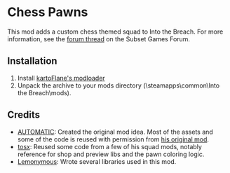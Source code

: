 # Chess Pawns
This mod adds a custom chess themed squad to Into the Breach. For more information, see the [forum thread](https://subsetgames.com/forum/viewtopic.php?f=25&t=35503) on the Subset Games Forum.

## Installation
1. Install [kartoFlane's modloader](https://github.com/kartoFlane/ITB-ModLoader) 
2. Unpack the archive to your mods directory (<steam>\steamapps\common\Into the Breach\mods).

## Credits
* [AUTOMATIC](https://subsetgames.com/forum/memberlist.php?mode=viewprofile&u=44194): Created the original mod idea. Most of the assets and some of the code is reused with permission from [his original mod](https://subsetgames.com/forum/viewtopic.php?f=25&t=32937).
* [tosx](https://subsetgames.com/forum/memberlist.php?mode=viewprofile&u=46298): Reused some code from a few of his squad mods, notably reference for shop and preview libs and the pawn coloring logic.
* [Lemonymous](https://github.com/Lemonymous): Wrote several libraries used in this mod.

